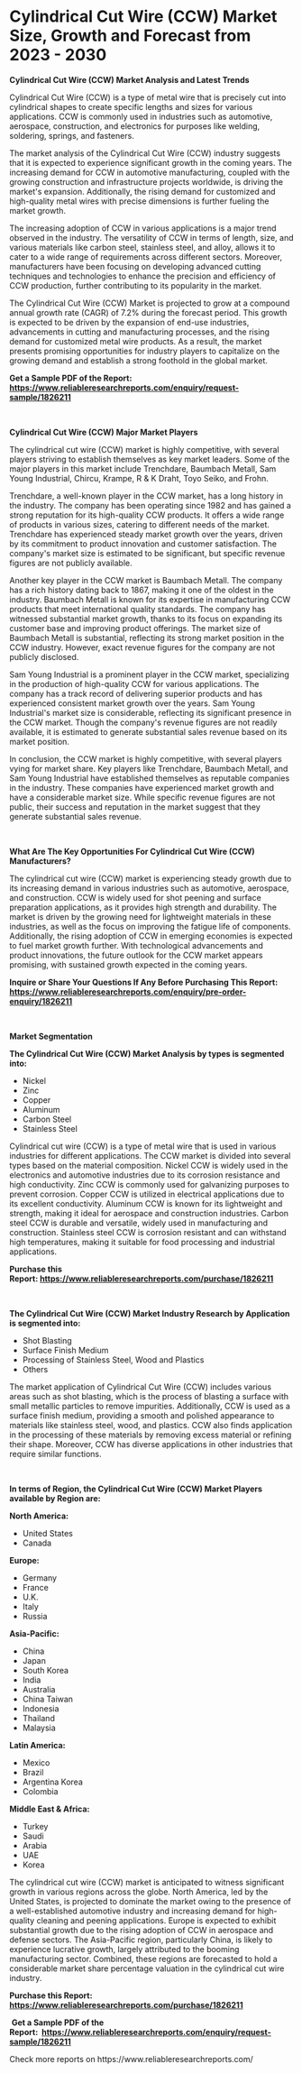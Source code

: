 <p><h1>Cylindrical Cut Wire (CCW) Market Size, Growth and Forecast from 2023 - 2030</h1></p><p><strong>Cylindrical Cut Wire (CCW) Market Analysis and Latest Trends</strong></p>
<p><p>Cylindrical Cut Wire (CCW) is a type of metal wire that is precisely cut into cylindrical shapes to create specific lengths and sizes for various applications. CCW is commonly used in industries such as automotive, aerospace, construction, and electronics for purposes like welding, soldering, springs, and fasteners.</p><p>The market analysis of the Cylindrical Cut Wire (CCW) industry suggests that it is expected to experience significant growth in the coming years. The increasing demand for CCW in automotive manufacturing, coupled with the growing construction and infrastructure projects worldwide, is driving the market's expansion. Additionally, the rising demand for customized and high-quality metal wires with precise dimensions is further fueling the market growth.</p><p>The increasing adoption of CCW in various applications is a major trend observed in the industry. The versatility of CCW in terms of length, size, and various materials like carbon steel, stainless steel, and alloy, allows it to cater to a wide range of requirements across different sectors. Moreover, manufacturers have been focusing on developing advanced cutting techniques and technologies to enhance the precision and efficiency of CCW production, further contributing to its popularity in the market.</p><p>The Cylindrical Cut Wire (CCW) Market is projected to grow at a compound annual growth rate (CAGR) of 7.2% during the forecast period. This growth is expected to be driven by the expansion of end-use industries, advancements in cutting and manufacturing processes, and the rising demand for customized metal wire products. As a result, the market presents promising opportunities for industry players to capitalize on the growing demand and establish a strong foothold in the global market.</p></p>
<p><strong>Get a Sample PDF of the Report:&nbsp; <a href="https://www.reliableresearchreports.com/enquiry/request-sample/1826211">https://www.reliableresearchreports.com/enquiry/request-sample/1826211</a></strong></p>
<p>&nbsp;</p>
<p><strong>Cylindrical Cut Wire (CCW) Major Market Players</strong></p>
<p><p>The cylindrical cut wire (CCW) market is highly competitive, with several players striving to establish themselves as key market leaders. Some of the major players in this market include Trenchdare, Baumbach Metall, Sam Young Industrial, Chircu, Krampe, R & K Draht, Toyo Seiko, and Frohn. </p><p>Trenchdare, a well-known player in the CCW market, has a long history in the industry. The company has been operating since 1982 and has gained a strong reputation for its high-quality CCW products. It offers a wide range of products in various sizes, catering to different needs of the market. Trenchdare has experienced steady market growth over the years, driven by its commitment to product innovation and customer satisfaction. The company's market size is estimated to be significant, but specific revenue figures are not publicly available.</p><p>Another key player in the CCW market is Baumbach Metall. The company has a rich history dating back to 1867, making it one of the oldest in the industry. Baumbach Metall is known for its expertise in manufacturing CCW products that meet international quality standards. The company has witnessed substantial market growth, thanks to its focus on expanding its customer base and improving product offerings. The market size of Baumbach Metall is substantial, reflecting its strong market position in the CCW industry. However, exact revenue figures for the company are not publicly disclosed.</p><p>Sam Young Industrial is a prominent player in the CCW market, specializing in the production of high-quality CCW for various applications. The company has a track record of delivering superior products and has experienced consistent market growth over the years. Sam Young Industrial's market size is considerable, reflecting its significant presence in the CCW market. Though the company's revenue figures are not readily available, it is estimated to generate substantial sales revenue based on its market position.</p><p>In conclusion, the CCW market is highly competitive, with several players vying for market share. Key players like Trenchdare, Baumbach Metall, and Sam Young Industrial have established themselves as reputable companies in the industry. These companies have experienced market growth and have a considerable market size. While specific revenue figures are not public, their success and reputation in the market suggest that they generate substantial sales revenue.</p></p>
<p>&nbsp;</p>
<p><strong>What Are The Key Opportunities For Cylindrical Cut Wire (CCW) Manufacturers?</strong></p>
<p><p>The cylindrical cut wire (CCW) market is experiencing steady growth due to its increasing demand in various industries such as automotive, aerospace, and construction. CCW is widely used for shot peening and surface preparation applications, as it provides high strength and durability. The market is driven by the growing need for lightweight materials in these industries, as well as the focus on improving the fatigue life of components. Additionally, the rising adoption of CCW in emerging economies is expected to fuel market growth further. With technological advancements and product innovations, the future outlook for the CCW market appears promising, with sustained growth expected in the coming years.</p></p>
<p><strong>Inquire or Share Your Questions If Any Before Purchasing This Report: <a href="https://www.reliableresearchreports.com/enquiry/pre-order-enquiry/1826211">https://www.reliableresearchreports.com/enquiry/pre-order-enquiry/1826211</a></strong></p>
<p>&nbsp;</p>
<p><strong>Market Segmentation</strong></p>
<p><strong>The Cylindrical Cut Wire (CCW) Market Analysis by types is segmented into:</strong></p>
<p><ul><li>Nickel</li><li>Zinc</li><li>Copper</li><li>Aluminum</li><li>Carbon Steel</li><li>Stainless Steel</li></ul></p>
<p><p>Cylindrical cut wire (CCW) is a type of metal wire that is used in various industries for different applications. The CCW market is divided into several types based on the material composition. Nickel CCW is widely used in the electronics and automotive industries due to its corrosion resistance and high conductivity. Zinc CCW is commonly used for galvanizing purposes to prevent corrosion. Copper CCW is utilized in electrical applications due to its excellent conductivity. Aluminum CCW is known for its lightweight and strength, making it ideal for aerospace and construction industries. Carbon steel CCW is durable and versatile, widely used in manufacturing and construction. Stainless steel CCW is corrosion resistant and can withstand high temperatures, making it suitable for food processing and industrial applications.</p></p>
<p><strong>Purchase this Report:&nbsp;<a href="https://www.reliableresearchreports.com/purchase/1826211">https://www.reliableresearchreports.com/purchase/1826211</a></strong></p>
<p>&nbsp;</p>
<p><strong>The Cylindrical Cut Wire (CCW) Market Industry Research by Application is segmented into:</strong></p>
<p><ul><li>Shot Blasting</li><li>Surface Finish Medium</li><li>Processing of Stainless Steel, Wood and Plastics</li><li>Others</li></ul></p>
<p><p>The market application of Cylindrical Cut Wire (CCW) includes various areas such as shot blasting, which is the process of blasting a surface with small metallic particles to remove impurities. Additionally, CCW is used as a surface finish medium, providing a smooth and polished appearance to materials like stainless steel, wood, and plastics. CCW also finds application in the processing of these materials by removing excess material or refining their shape. Moreover, CCW has diverse applications in other industries that require similar functions.</p></p>
<p>&nbsp;</p>
<p><strong>In terms of Region, the Cylindrical Cut Wire (CCW) Market Players available by Region are:</strong></p>
<p>
    <p> <strong> North America: </strong>
        <ul>
            <li>United States</li>
            <li>Canada</li>
        </ul>
        </p> 
    <p> <strong> Europe: </strong>
        <ul>
            <li>Germany</li>
            <li>France</li>
            <li>U.K.</li>
            <li>Italy</li>
            <li>Russia</li>
        </ul>
        </p> 
    <p> <strong> Asia-Pacific: </strong>
        <ul>
            <li>China</li>
            <li>Japan</li>
            <li>South Korea</li>
            <li>India</li>
            <li>Australia</li>
            <li>China Taiwan</li>
            <li>Indonesia</li>
            <li>Thailand</li>
            <li>Malaysia</li>
        </ul>
        </p> 
    <p> <strong> Latin America: </strong>
        <ul>
            <li>Mexico</li>
            <li>Brazil</li>
            <li>Argentina Korea</li>
            <li>Colombia</li>
        </ul>
        </p> 
    <p> <strong> Middle East & Africa: </strong>
        <ul>
            <li>Turkey</li>
            <li>Saudi</li>
            <li>Arabia</li>
            <li>UAE</li>
            <li>Korea</li>
        </ul>
    </p>
    </p>
<p><p>The cylindrical cut wire (CCW) market is anticipated to witness significant growth in various regions across the globe. North America, led by the United States, is projected to dominate the market owing to the presence of a well-established automotive industry and increasing demand for high-quality cleaning and peening applications. Europe is expected to exhibit substantial growth due to the rising adoption of CCW in aerospace and defense sectors. The Asia-Pacific region, particularly China, is likely to experience lucrative growth, largely attributed to the booming manufacturing sector. Combined, these regions are forecasted to hold a considerable market share percentage valuation in the cylindrical cut wire industry.</p></p>
<p><strong>Purchase this Report: <a href="https://www.reliableresearchreports.com/purchase/1826211">https://www.reliableresearchreports.com/purchase/1826211</a></strong></p>
<p>&nbsp;<strong>Get a Sample PDF of the Report:&nbsp;&nbsp;<a href="https://www.reliableresearchreports.com/enquiry/request-sample/1826211">https://www.reliableresearchreports.com/enquiry/request-sample/1826211</a></strong></p>
<p><strong></strong></p>
<p>Check more reports on https://www.reliableresearchreports.com/</p>